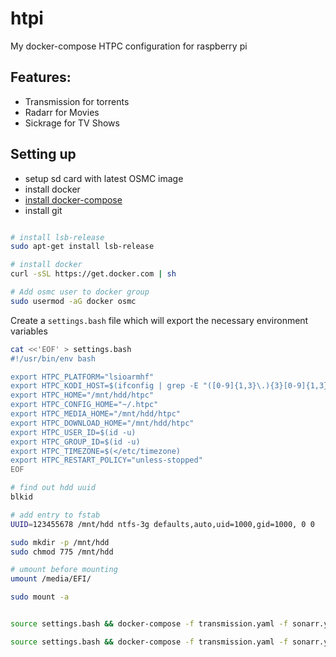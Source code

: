 # htpi
My docker-compose HTPC configuration for raspberry pi 


## Features:

* Transmission for torrents
* Radarr for Movies
* Sickrage for TV Shows


## Setting up

* setup sd card with latest OSMC image
* install docker 
* [install docker-compose](https://github.com/hypriot/arm-compose#installation)
* install git

```bash

# install lsb-release
sudo apt-get install lsb-release

# install docker
curl -sSL https://get.docker.com | sh

# Add osmc user to docker group
sudo usermod -aG docker osmc

```



Create a `settings.bash` file which will export the necessary environment variables

```bash
cat <<'EOF' > settings.bash
#!/usr/bin/env bash

export HTPC_PLATFORM="lsioarmhf"
export HTPC_KODI_HOST=$(ifconfig | grep -E "([0-9]{1,3}\.){3}[0-9]{1,3}" | grep -v 127.0.0.1 | awk '{ print $2 }' | cut -f2 -d: | head -n1)
export HTPC_HOME="/mnt/hdd/htpc"
export HTPC_CONFIG_HOME="~/.htpc"
export HTPC_MEDIA_HOME="/mnt/hdd/htpc"
export HTPC_DOWNLOAD_HOME="/mnt/hdd/htpc"
export HTPC_USER_ID=$(id -u)
export HTPC_GROUP_ID=$(id -u)
export HTPC_TIMEZONE=$(</etc/timezone)
export HTPC_RESTART_POLICY="unless-stopped"
EOF
```


```bash
# find out hdd uuid
blkid

# add entry to fstab
UUID=123455678 /mnt/hdd ntfs-3g defaults,auto,uid=1000,gid=1000, 0 0

sudo mkdir -p /mnt/hdd
sudo chmod 775 /mnt/hdd

# umount before mounting
umount /media/EFI/

sudo mount -a

```


```bash

source settings.bash && docker-compose -f transmission.yaml -f sonarr.yaml -f radarr.yaml up -d

source settings.bash && docker-compose -f transmission.yaml -f sonarr.yaml -f radarr.yaml down


```